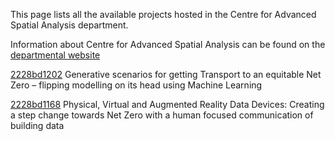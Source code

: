 This page lists all the available projects hosted in the Centre for Advanced Spatial Analysis department.

Information about Centre for Advanced Spatial Analysis can be found on the [departmental website](https://www.ucl.ac.uk/bartlett/casa)

[2228bd1202](../projects/2228bd1202.md) Generative scenarios for getting Transport to an equitable Net Zero – flipping modelling on its head using Machine Learning

[2228bd1168](../projects/2228bd1168.md) Physical, Virtual and Augmented Reality Data Devices: Creating a step change towards Net Zero with a human focused communication of building data